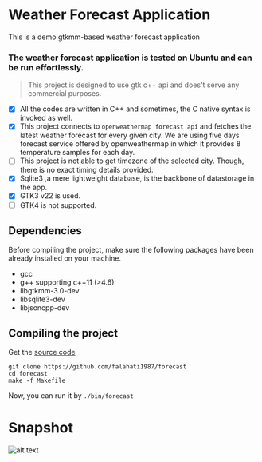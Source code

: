 # Weather Forecast Application
This is a demo gtkmm-based weather forecast application


### The weather forecast application is tested on Ubuntu and can be run effortlessly.
> This project is designed to use gtk c++ api and does't serve any commercial purposes.

* [x] All the codes are written in C++ and sometimes, the C native syntax is invoked as well.
* [x] This project connects to ```openweathermap forecast api``` and fetches the latest weather forecast for every given city.
We are using five days forecast service offered by openweathermap in which it provides 8 temperature samples for each day.
* [ ] This project is not able to get timezone of the selected city. Though, there is no exact timing details provided.
* [x] Sqlite3 ,a mere lightweight database, is the backbone of datastorage in the app.
* [x] GTK3 v22 is used.
* [ ] GTK4 is not supported.

## Dependencies
Before compiling the project, make sure the following packages have been already installed on your machine.
- gcc
- g++ supporting c++11 (>4.6)
- libgtkmm-3.0-dev
- libsqlite3-dev
- libjsoncpp-dev

## Compiling the project
Get the [source code](https://github.com/falahati1987/forecast)

``` 
git clone https://github.com/falahati1987/forecast 
cd forecast
make -f Makefile
```
Now, you can run it by ```./bin/forecast```

# Snapshot
![alt text](https://github.com/falahati1987/forecast/blob/master/demo.png)

